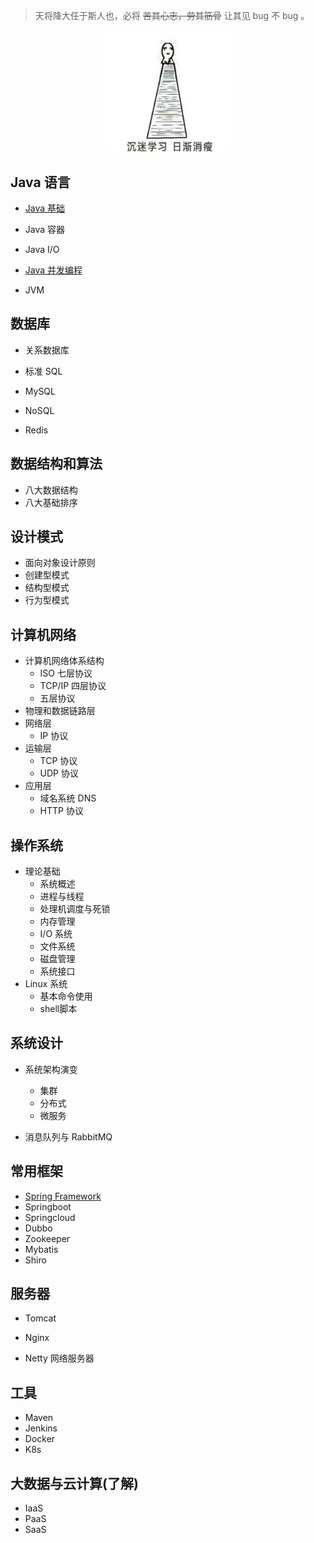 >  天将降大任于斯人也，必将 ~~苦其心志，劳其筋骨~~ 让其见 bug 不 bug 。



<div align="center">
    <img src="./assets/learning.jpg" alt="沉迷学习，日渐消瘦" width="200px">
</div>


## Java 语言 

- [Java 基础](./docs/Java-foundation.md)

- Java 容器

- Java I/O

- [Java 并发编程](./docs/Java%E5%B9%B6%E5%8F%91%E7%BC%96%E7%A8%8B.md)

- JVM

  

## 数据库

- 关系数据库
- 标准 SQL
- MySQL

- NoSQL

- Redis

  

## 数据结构和算法

- 八大数据结构
- 八大基础排序



## 设计模式

- 面向对象设计原则
- 创建型模式
- 结构型模式
- 行为型模式



## 计算机网络

- 计算机网络体系结构
  - ISO 七层协议
  - TCP/IP 四层协议
  - 五层协议
- 物理和数据链路层
- 网络层
  - IP 协议
- 运输层
  - TCP 协议
  - UDP 协议
- 应用层
  - 域名系统 DNS
  - HTTP 协议



## 操作系统

- 理论基础
  - 系统概述
  - 进程与线程
  - 处理机调度与死锁
  - 内存管理
  - I/O 系统
  - 文件系统
  - 磁盘管理
  - 系统接口
- Linux 系统
  - 基本命令使用
  - shell脚本

## 系统设计

- 系统架构演变
  - 集群
  - 分布式
  - 微服务

- 消息队列与 RabbitMQ

  

## 常用框架

- [Spring Framework](./docs/Spring-Framework.md)
- Springboot
- Springcloud
- Dubbo
- Zookeeper
- Mybatis
- Shiro



## 服务器

- Tomcat
- Nginx

- Netty 网络服务器

## 工具

- Maven
- Jenkins
- Docker
- K8s

## 大数据与云计算(了解)

- IaaS
- PaaS
- SaaS



